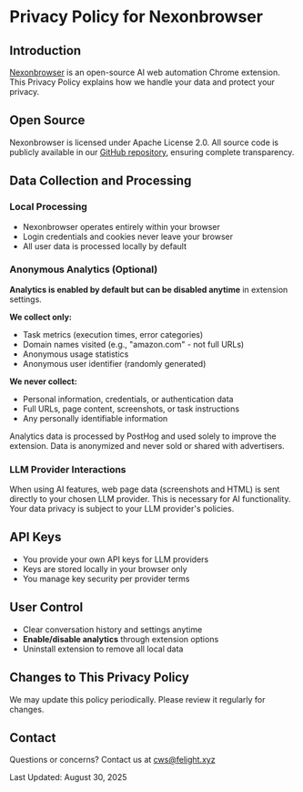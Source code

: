 # Privacy Policy for Nexonbrowser

## Introduction

[Nexonbrowser](https://github.com/Nexonbrowser/Nexonbrowser) is an open-source AI web automation Chrome extension. This Privacy Policy explains how we handle your data and protect your privacy.

## Open Source

Nexonbrowser is licensed under Apache License 2.0. All source code is publicly available in our [GitHub repository](https://github.com/Nexonbrowser/Nexonbrowser), ensuring complete transparency.

## Data Collection and Processing

### Local Processing
- Nexonbrowser operates entirely within your browser
- Login credentials and cookies never leave your browser
- All user data is processed locally by default

### Anonymous Analytics (Optional)
**Analytics is enabled by default but can be disabled anytime** in extension settings.

**We collect only:**
- Task metrics (execution times, error categories)
- Domain names visited (e.g., "amazon.com" - not full URLs)
- Anonymous usage statistics
- Anonymous user identifier (randomly generated)

**We never collect:**
- Personal information, credentials, or authentication data
- Full URLs, page content, screenshots, or task instructions
- Any personally identifiable information

Analytics data is processed by PostHog and used solely to improve the extension. Data is anonymized and never sold or shared with advertisers.

### LLM Provider Interactions
When using AI features, web page data (screenshots and HTML) is sent directly to your chosen LLM provider. This is necessary for AI functionality. Your data privacy is subject to your LLM provider's policies.

## API Keys
- You provide your own API keys for LLM providers
- Keys are stored locally in your browser only
- You manage key security per provider terms

## User Control
- Clear conversation history and settings anytime
- **Enable/disable analytics** through extension options
- Uninstall extension to remove all local data

## Changes to This Privacy Policy
We may update this policy periodically. Please review it regularly for changes.

## Contact
Questions or concerns? Contact us at cws@felight.xyz

Last Updated: August 30, 2025
